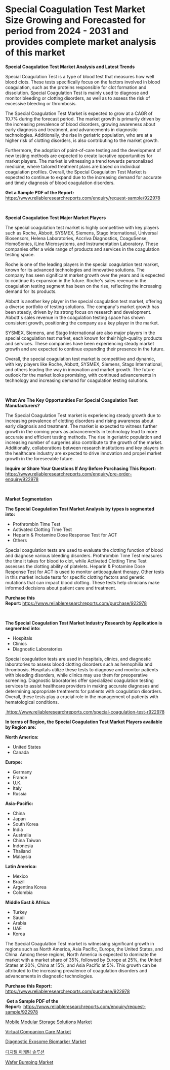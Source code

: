 <p><h1>Special Coagulation Test Market Size Growing and Forecasted for period from 2024 - 2031 and provides complete market analysis of this market</h1></p><p><strong>Special Coagulation Test Market Analysis and Latest Trends</strong></p>
<p><p>Special Coagulation Test is a type of blood test that measures how well blood clots. These tests specifically focus on the factors involved in blood coagulation, such as the proteins responsible for clot formation and dissolution. Special Coagulation Test is mainly used to diagnose and monitor bleeding or clotting disorders, as well as to assess the risk of excessive bleeding or thrombosis.</p><p>The Special Coagulation Test Market is expected to grow at a CAGR of 10.7% during the forecast period. The market growth is primarily driven by the increasing prevalence of blood disorders, growing awareness about early diagnosis and treatment, and advancements in diagnostic technologies. Additionally, the rise in geriatric population, who are at a higher risk of clotting disorders, is also contributing to the market growth.</p><p>Furthermore, the adoption of point-of-care testing and the development of new testing methods are expected to create lucrative opportunities for market players. The market is witnessing a trend towards personalized medicine, where tailored treatment plans are based on individual coagulation profiles. Overall, the Special Coagulation Test Market is expected to continue to expand due to the increasing demand for accurate and timely diagnosis of blood coagulation disorders.</p></p>
<p><strong>Get a Sample PDF of the Report:&nbsp;</strong> <a href="https://www.reliableresearchreports.com/enquiry/request-sample/922978">https://www.reliableresearchreports.com/enquiry/request-sample/922978</a></p>
<p>&nbsp;</p>
<p><strong>Special Coagulation Test Major Market Players</strong></p>
<p><p>The special coagulation test market is highly competitive with key players such as Roche, Abbott, SYSMEX, Siemens, Stago International, Universal Biosensors, Helena Laboratories, Accriva Diagnostics, CoaguSense, HomoSonics, iLine Microsystems, and Instrumentation Laboratory. These companies offer a wide range of products and services in the coagulation testing space.</p><p>Roche is one of the leading players in the special coagulation test market, known for its advanced technologies and innovative solutions. The company has seen significant market growth over the years and is expected to continue its expansion in the future. Roche's sales revenue in the coagulation testing segment has been on the rise, reflecting the increasing demand for its products.</p><p>Abbott is another key player in the special coagulation test market, offering a diverse portfolio of testing solutions. The company's market growth has been steady, driven by its strong focus on research and development. Abbott's sales revenue in the coagulation testing space has shown consistent growth, positioning the company as a key player in the market.</p><p>SYSMEX, Siemens, and Stago International are also major players in the special coagulation test market, each known for their high-quality products and services. These companies have been experiencing steady market growth and are expected to continue expanding their presence in the future.</p><p>Overall, the special coagulation test market is competitive and dynamic, with key players like Roche, Abbott, SYSMEX, Siemens, Stago International, and others leading the way in innovation and market growth. The future outlook for the market looks promising, with continued advancements in technology and increasing demand for coagulation testing solutions.</p></p>
<p>&nbsp;</p>
<p><strong>What Are The Key Opportunities For Special Coagulation Test Manufacturers?</strong></p>
<p><p>The Special Coagulation Test market is experiencing steady growth due to increasing prevalence of clotting disorders and rising awareness about early diagnosis and treatment. The market is expected to witness further growth in the coming years as advancements in technology lead to more accurate and efficient testing methods. The rise in geriatric population and increasing number of surgeries also contribute to the growth of the market. Additionally, collaborations between research institutions and key players in the healthcare industry are expected to drive innovation and propel market growth in the foreseeable future.</p></p>
<p><strong>Inquire or Share Your Questions If Any Before Purchasing This Report:</strong> <a href="https://www.reliableresearchreports.com/enquiry/pre-order-enquiry/922978">https://www.reliableresearchreports.com/enquiry/pre-order-enquiry/922978</a></p>
<p>&nbsp;</p>
<p><strong>Market Segmentation</strong></p>
<p><strong>The Special Coagulation Test Market Analysis by types is segmented into:</strong></p>
<p><ul><li>Prothrombin Time Test</li><li>Activated Clotting Time Test</li><li>Heparin & Protamine Dose Response Test for ACT</li><li>Others</li></ul></p>
<p><p>Special coagulation tests are used to evaluate the clotting function of blood and diagnose various bleeding disorders. Prothrombin Time Test measures the time it takes for blood to clot, while Activated Clotting Time Test assesses the clotting ability of platelets. Heparin & Protamine Dose Response Test for ACT is used to monitor anticoagulant therapy. Other tests in this market include tests for specific clotting factors and genetic mutations that can impact blood clotting. These tests help clinicians make informed decisions about patient care and treatment.</p></p>
<p><strong>Purchase this Report:&nbsp;</strong><a href="https://www.reliableresearchreports.com/purchase/922978">https://www.reliableresearchreports.com/purchase/922978</a></p>
<p>&nbsp;</p>
<p><strong>The Special Coagulation Test Market Industry Research by Application is segmented into:</strong></p>
<p><ul><li>Hospitals</li><li>Clinics</li><li>Diagnostic Laboratories</li></ul></p>
<p><p>Special coagulation tests are used in hospitals, clinics, and diagnostic laboratories to assess blood clotting disorders such as hemophilia and thrombosis. Hospitals utilize these tests to diagnose and monitor patients with bleeding disorders, while clinics may use them for preoperative screening. Diagnostic laboratories offer specialized coagulation testing services to assist healthcare providers in making accurate diagnoses and determining appropriate treatments for patients with coagulation disorders. Overall, these tests play a crucial role in the management of patients with hematological conditions.</p></p>
<p><a href="https://www.reliableresearchreports.com/special-coagulation-test-r922978">&nbsp;https://www.reliableresearchreports.com/special-coagulation-test-r922978</a></p>
<p><strong>In terms of Region, the Special Coagulation Test Market Players available by Region are:</strong></p>
<p>
    <p> <strong> North America: </strong>
        <ul>
            <li>United States</li>
            <li>Canada</li>
        </ul>
        </p> 
    <p> <strong> Europe: </strong>
        <ul>
            <li>Germany</li>
            <li>France</li>
            <li>U.K.</li>
            <li>Italy</li>
            <li>Russia</li>
        </ul>
        </p> 
    <p> <strong> Asia-Pacific: </strong>
        <ul>
            <li>China</li>
            <li>Japan</li>
            <li>South Korea</li>
            <li>India</li>
            <li>Australia</li>
            <li>China Taiwan</li>
            <li>Indonesia</li>
            <li>Thailand</li>
            <li>Malaysia</li>
        </ul>
        </p> 
    <p> <strong> Latin America: </strong>
        <ul>
            <li>Mexico</li>
            <li>Brazil</li>
            <li>Argentina Korea</li>
            <li>Colombia</li>
        </ul>
        </p> 
    <p> <strong> Middle East & Africa: </strong>
        <ul>
            <li>Turkey</li>
            <li>Saudi</li>
            <li>Arabia</li>
            <li>UAE</li>
            <li>Korea</li>
        </ul>
    </p>
    </p>
<p><p>The Special Coagulation Test market is witnessing significant growth in regions such as North America, Asia Pacific, Europe, the United States, and China. Among these regions, North America is expected to dominate the market with a market share of 35%, followed by Europe at 25%, the United States at 20%, China at 15%, and Asia Pacific at 5%. This growth can be attributed to the increasing prevalence of coagulation disorders and advancements in diagnostic technologies.</p></p>
<p><strong>Purchase this Report: </strong><a href="https://www.reliableresearchreports.com/purchase/922978">https://www.reliableresearchreports.com/purchase/922978</a></p>
<p>&nbsp;<strong>Get a Sample PDF of the Report:&nbsp;&nbsp;</strong><a href="https://www.reliableresearchreports.com/enquiry/request-sample/922978">https://www.reliableresearchreports.com/enquiry/request-sample/922978</a></p>
<p><strong></strong></p>
<p><p><a href="https://www.linkedin.com/pulse/mobile-modular-storage-solutions-market-share-evolution-growth-bl0cc?trackingId=HB1BtWnFScPZyeZdCwYtrA%3D%3D">Mobile Modular Storage Solutions Market</a></p><p><a href="https://github.com/kufem1/Market-Research-Report-List-2/blob/main/virtual-companion-care-market.md">Virtual Companion Care Market</a></p><p><a href="https://github.com/kosella/Market-Research-Report-List-3/blob/main/diagnostic-exosome-biomarker-market.md">Diagnostic Exosome Biomarker Market</a></p><p><a href="https://github.com/chupp85/Market-Research-Report-List-1/blob/main/821302753846.md">디지털 마케팅 솔루션</a></p><p><a href="https://www.linkedin.com/pulse/wafer-bumping-market-size-reveals-best-marketing-channels-global-sdyce?trackingId=Hs0pbOoH%2F5jUqEPlehrafA%3D%3D">Wafer Bumping Market</a></p></p>